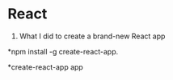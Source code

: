 # React

1. What I did to create a brand-new React app

  *npm install -g create-react-app.

  *create-react-app app
